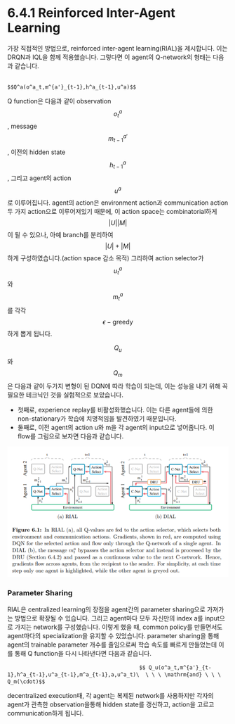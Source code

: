 # 6.4.1 Reinforced Inter-Agent Learning

가장 직접적인 방법으로, reinforced inter-agent learning\(RIAL\)을 제시합니다. 이는 DRQN과 IQL을 함께 적용했습니다. 그렇다면 이 agent의 Q-network의 형태는 다음과 같습니다. 

                                                                      $$Q^a(o^a_t,m^{a'}_{t-1},h^a_{t-1},u^a)$$

Q function은 다음과 같이 observation $$ o^a_t$$, message $$ m^{a'}_{t-1}$$, 이전의 hidden state $$h^a_{t-1}$$, 그리고 agent의 action $$u^a$$로 이루어집니다. agent의 action은 environment action과 communication action 두 가지 action으로 이루어져있기 때문에, 이 action space는 combinatorial하게 $$|U||M|$$이 될 수 있으나, 아예 branch를 분리하여 $$ |U|+|M|$$하게 구성하였습니다.\(action space 감소 목적\) 그리하여 action selector가 $$u^a_t$$와 $$m^a_t$$를 각각 $$ \epsilon - \mathrm{greedy}$$하게 뽑게 됩니다. 

$$ Q_u$$와 $$Q_m$$은 다음과 같이 두가지 변형이 된 DQN에 따라 학습이 되는데, 이는 성능을 내기 위해 꼭 필요한 테크닉인 것을 실험적으로 보았습니다.

* 첫째로, experience replay를 비활성화했습니다. 이는 다른 agent들에 의한 non-stationary가 학습에 치명적임을 발견하였기 때문입니다.
* 둘째로, 이전 agent의 action u와 m을 각 agent의 input으로 넣어줍니다. 이 flow를 그림으로 보자면 다음과 같습니다.

![](../../../.gitbook/assets/marl_14.png)

### Parameter Sharing

RIAL은 centralized learning의 장점을 agent간의 parameter sharing으로 가져가는 방법으로 확장될 수 있습니다. 그리고 agent마다 모두 자신만의 index a를 input으로 가지는 network를 구성했습니다. 이렇게 했을 때, common policy를 만들면서도 agent마다의 specialization을 유지할 수 있었습니다. parameter sharing을 통해 agent의 trainable parameter 개수를 줄임으로써 학습 속도를 빠르게 만들었는데 이를 통해 Q function을 다시 나타낸다면 다음과 같습니다. 

                                              $$ Q_u(o^a_t,m^{a'}_{t-1},h^a_{t-1},u^a_{t-1},m^a_{t-1},a,u^a_t)\  \ \ \ \mathrm{and} \ \ \ Q_m(\cdot)$$

decentralized execution때, 각 agent는 복제된 network를 사용하지만 각자의 agent가 관측한 observation을통해 hidden state를 갱신하고, action을 고르고 communication하게 됩니다.

